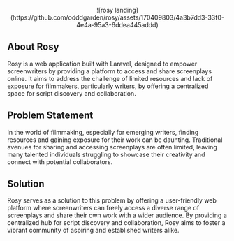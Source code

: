<p align="center">![rosy landing](https://github.com/odddgarden/rosy/assets/170409803/4a3b7dd3-33f0-4e4a-95a3-6ddea445addd)</p>



## About Rosy

Rosy is a web application built with Laravel, designed to empower screenwriters by providing a platform to access and share screenplays online. It aims to address the challenge of limited resources and lack of exposure for filmmakers, particularly writers, by offering a centralized space for script discovery and collaboration.

## Problem Statement

In the world of filmmaking, especially for emerging writers, finding resources and gaining exposure for their work can be daunting. Traditional avenues for sharing and accessing screenplays are often limited, leaving many talented individuals struggling to showcase their creativity and connect with potential collaborators.

## Solution

Rosy serves as a solution to this problem by offering a user-friendly web platform where screenwriters can freely access a diverse range of screenplays and share their own work with a wider audience. By providing a centralized hub for script discovery and collaboration, Rosy aims to foster a vibrant community of aspiring and established writers alike.    
